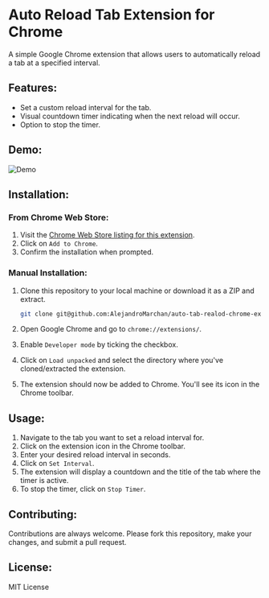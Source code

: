 # Auto Reload Tab Extension for Chrome

A simple Google Chrome extension that allows users to automatically reload a tab at a specified interval.

## Features:

- Set a custom reload interval for the tab.
- Visual countdown timer indicating when the next reload will occur.
- Option to stop the timer.

## Demo:

![Demo](/assets/demo.gif)

## Installation:

### From Chrome Web Store:

1. Visit the [Chrome Web Store listing for this extension](https://chrome.google.com/webstore/detail/auto-tab-reload/).
2. Click on `Add to Chrome`.
3. Confirm the installation when prompted.

### Manual Installation:

1. Clone this repository to your local machine or download it as a ZIP and extract.
   ```bash
   git clone git@github.com:AlejandroMarchan/auto-tab-realod-chrome-extension.git
   ```

2. Open Google Chrome and go to `chrome://extensions/`.

3. Enable `Developer mode` by ticking the checkbox.

4. Click on `Load unpacked` and select the directory where you've cloned/extracted the extension.

5. The extension should now be added to Chrome. You'll see its icon in the Chrome toolbar.

## Usage:

1. Navigate to the tab you want to set a reload interval for.
2. Click on the extension icon in the Chrome toolbar.
3. Enter your desired reload interval in seconds.
4. Click on `Set Interval`.
5. The extension will display a countdown and the title of the tab where the timer is active.
6. To stop the timer, click on `Stop Timer`.

## Contributing:

Contributions are always welcome. Please fork this repository, make your changes, and submit a pull request.

## License:

MIT License